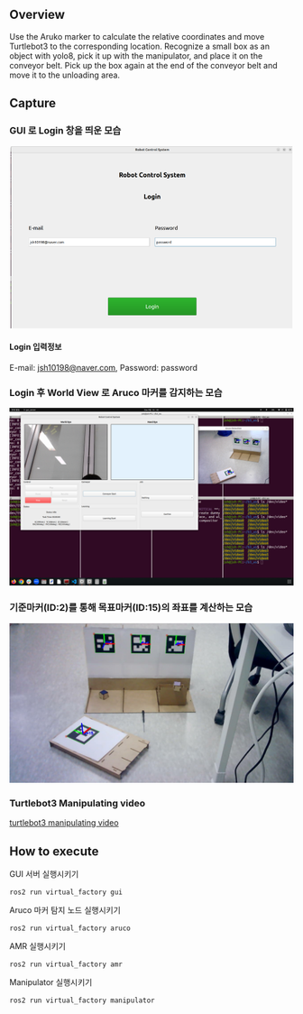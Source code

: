 ## Overview
Use the Aruko marker to calculate the relative coordinates and move Turtlebot3 to the corresponding location. Recognize a small box as an object with yolo8, pick it up with the manipulator, and place it on the conveyor belt. Pick up the box again at the end of the conveyor belt and move it to the unloading area. 

## Capture

### GUI 로 Login 창을 띄운 모습
<p align="center">
  <img src="capture/login.png" alt="Login" width="500"> 
</p>

#### Login 입력정보
E-mail: jsh10198@naver.com,   Password: password

### Login 후 World View 로 Aruco 마커를 감지하는 모습
<p align="center">
 <img src="capture/aruco_detecting.png" alt="Aruco Detecting" width="800">
</p>

### 기준마커(ID:2)를 통해 목표마커(ID:15)의 좌표를 계산하는 모습
<p align="center">
 <img src="capture/result_04_44_28.jpg" alt="Aruco Detecting" width="800">
</p>

### Turtlebot3 Manipulating video
[turtlebot3 manipulating video](capture/manipulating.mp4)

## How to execute

GUI 서버 실행시키기
```console
ros2 run virtual_factory gui
```

Aruco 마커 탐지 노드 실행시키기
```console
ros2 run virtual_factory aruco
```

AMR 실행시키기
```console
ros2 run virtual_factory amr
```

Manipulator 실행시키기
```console
ros2 run virtual_factory manipulator
```
